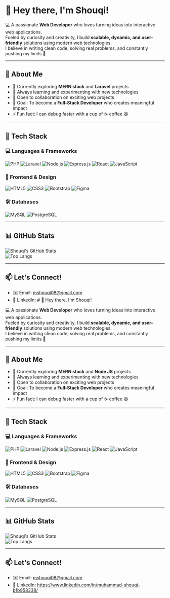 # 👋 Hey there, I'm Shouqi!  

💻 A passionate **Web Developer** who loves turning ideas into interactive web applications.  
Fueled by curiosity and creativity, I build **scalable, dynamic, and user-friendly** solutions using modern web technologies.  
I believe in writing clean code, solving real problems, and constantly pushing my limits 🚀  

---

## 🌟 About Me
- 🔭 Currently exploring **MERN stack** and **Laravel** projects  
- 🌱 Always learning and experimenting with new technologies  
- 🤝 Open to collaboration on exciting web projects  
- 🎯 Goal: To become a **Full-Stack Developer** who creates meaningful impact  
- ⚡ Fun fact: I can debug faster with a cup of ☕ coffee 😆  

---

## 🚀 Tech Stack

### 💻 Languages & Frameworks
![PHP](https://img.shields.io/badge/PHP-777BB4?style=for-the-badge&logo=php&logoColor=white)
![Laravel](https://img.shields.io/badge/Laravel-FF2D20?style=for-the-badge&logo=laravel&logoColor=white)
![Node.js](https://img.shields.io/badge/Node.js-339933?style=for-the-badge&logo=node.js&logoColor=white)
![Express.js](https://img.shields.io/badge/Express.js-000000?style=for-the-badge&logo=express&logoColor=white)
![React](https://img.shields.io/badge/React-61DAFB?style=for-the-badge&logo=react&logoColor=black)
![JavaScript](https://img.shields.io/badge/JavaScript-F7DF1E?style=for-the-badge&logo=javascript&logoColor=black)

### 🎨 Frontend & Design
![HTML5](https://img.shields.io/badge/HTML5-E34F26?style=for-the-badge&logo=html5&logoColor=white)
![CSS3](https://img.shields.io/badge/CSS3-1572B6?style=for-the-badge&logo=css3&logoColor=white)
![Bootstrap](https://img.shields.io/badge/Bootstrap-7952B3?style=for-the-badge&logo=bootstrap&logoColor=white)
![Figma](https://img.shields.io/badge/Figma-F24E1E?style=for-the-badge&logo=figma&logoColor=white)

### 🛠️ Databases
![MySQL](https://img.shields.io/badge/MySQL-4479A1?style=for-the-badge&logo=mysql&logoColor=white)
![PostgreSQL](https://img.shields.io/badge/PostgreSQL-316192?style=for-the-badge&logo=postgresql&logoColor=white)

---

## 📊 GitHub Stats
![Shouqi's GitHub Stats](https://github-readme-stats.vercel.app/api?username=shouqi-dev&show_icons=true&theme=radical)  
![Top Langs](https://github-readme-stats.vercel.app/api/top-langs/?username=shouqi-dev&layout=compact&theme=radical)

---

## 📫 Let's Connect!
- ✉️ Email: mshouqi08@gmail.com  
- 💼 LinkedIn: # 👋 Hey there, I'm Shouqi!  

💻 A passionate **Web Developer** who loves turning ideas into interactive web applications.  
Fueled by curiosity and creativity, I build **scalable, dynamic, and user-friendly** solutions using modern web technologies.  
I believe in writing clean code, solving real problems, and constantly pushing my limits 🚀  

---

## 🌟 About Me
- 🔭 Currently exploring **MERN stack** and **Node JS** projects  
- 🌱 Always learning and experimenting with new technologies  
- 🤝 Open to collaboration on exciting web projects  
- 🎯 Goal: To become a **Full-Stack Developer** who creates meaningful impact  
- ⚡ Fun fact: I can debug faster with a cup of ☕ coffee 😆  

---

## 🚀 Tech Stack

### 💻 Languages & Frameworks
![PHP](https://img.shields.io/badge/PHP-777BB4?style=for-the-badge&logo=php&logoColor=white)
![Laravel](https://img.shields.io/badge/Laravel-FF2D20?style=for-the-badge&logo=laravel&logoColor=white)
![Node.js](https://img.shields.io/badge/Node.js-339933?style=for-the-badge&logo=node.js&logoColor=white)
![Express.js](https://img.shields.io/badge/Express.js-000000?style=for-the-badge&logo=express&logoColor=white)
![React](https://img.shields.io/badge/React-61DAFB?style=for-the-badge&logo=react&logoColor=black)
![JavaScript](https://img.shields.io/badge/JavaScript-F7DF1E?style=for-the-badge&logo=javascript&logoColor=black)

### 🎨 Frontend & Design
![HTML5](https://img.shields.io/badge/HTML5-E34F26?style=for-the-badge&logo=html5&logoColor=white)
![CSS3](https://img.shields.io/badge/CSS3-1572B6?style=for-the-badge&logo=css3&logoColor=white)
![Bootstrap](https://img.shields.io/badge/Bootstrap-7952B3?style=for-the-badge&logo=bootstrap&logoColor=white)
![Figma](https://img.shields.io/badge/Figma-F24E1E?style=for-the-badge&logo=figma&logoColor=white)

### 🛠️ Databases
![MySQL](https://img.shields.io/badge/MySQL-4479A1?style=for-the-badge&logo=mysql&logoColor=white)
![PostgreSQL](https://img.shields.io/badge/PostgreSQL-316192?style=for-the-badge&logo=postgresql&logoColor=white)

---

## 📊 GitHub Stats
![Shouqi's GitHub Stats](https://github-readme-stats.vercel.app/api?username=shouqi-dev&show_icons=true&theme=radical)  
![Top Langs](https://github-readme-stats.vercel.app/api/top-langs/?username=shouqi-dev&layout=compact&theme=radical)

---

## 📫 Let's Connect!
- ✉️ Email: mshouqi08@gmail.com 
- 💼 LinkedIn: https://www.linkedin.com/in/muhammad-shouqi-b1b958338/
